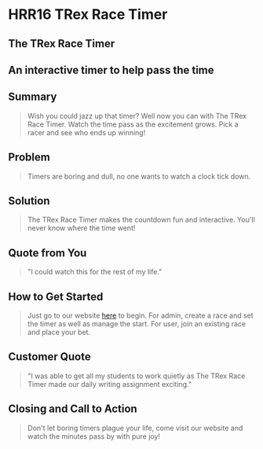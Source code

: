 # HRR16 TRex Race Timer #

<!-- 
> This material was originally posted [here](http://www.quora.com/What-is-Amazons-approach-to-product-development-and-product-management). It is reproduced here for posterities sake.

There is an approach called "working backwards" that is widely used at Amazon. They work backwards from the customer, rather than starting with an idea for a product and trying to bolt customers onto it. While working backwards can be applied to any specific product decision, using this approach is especially important when developing new products or features.

For new initiatives a product manager typically starts by writing an internal press release announcing the finished product. The target audience for the press release is the new/updated product's customers, which can be retail customers or internal users of a tool or technology. Internal press releases are centered around the customer problem, how current solutions (internal or external) fail, and how the new product will blow away existing solutions.

If the benefits listed don't sound very interesting or exciting to customers, then perhaps they're not (and shouldn't be built). Instead, the product manager should keep iterating on the press release until they've come up with benefits that actually sound like benefits. Iterating on a press release is a lot less expensive than iterating on the product itself (and quicker!).

If the press release is more than a page and a half, it is probably too long. Keep it simple. 3-4 sentences for most paragraphs. Cut out the fat. Don't make it into a spec. You can accompany the press release with a FAQ that answers all of the other business or execution questions so the press release can stay focused on what the customer gets. My rule of thumb is that if the press release is hard to write, then the product is probably going to suck. Keep working at it until the outline for each paragraph flows. 

Oh, and I also like to write press-releases in what I call "Oprah-speak" for mainstream consumer products. Imagine you're sitting on Oprah's couch and have just explained the product to her, and then you listen as she explains it to her audience. That's "Oprah-speak", not "Geek-speak".

Once the project moves into development, the press release can be used as a touchstone; a guiding light. The product team can ask themselves, "Are we building what is in the press release?" If they find they're spending time building things that aren't in the press release (overbuilding), they need to ask themselves why. This keeps product development focused on achieving the customer benefits and not building extraneous stuff that takes longer to build, takes resources to maintain, and doesn't provide real customer benefit (at least not enough to warrant inclusion in the press release).
 -->
 
## The TRex Race Timer ##

## An interactive timer to help pass the time ##

## Summary ##
  > Wish you could jazz up that timer? Well now you can with The TRex Race Timer. Watch the time pass as the excitement grows. Pick a racer and see who ends up winning!

## Problem ##
  > Timers are boring and dull, no one wants to watch a clock tick down. 

## Solution ##
  > The TRex Race Timer makes the countdown fun and interactive. You'll never know where the time went!

## Quote from You ##
  > "I could watch this for the rest of my life."

## How to Get Started ##
  > Just go to our website [here](www.trex-timer.herokuapp.com) to begin. For admin, create a race and set the timer as well as manage the start. For user, join an existing race and place your bet.

## Customer Quote ##
  > "I was able to get all my students to work quietly as The TRex Race Timer made our daily writing assignment exciting."

## Closing and Call to Action ##
  > Don't let boring timers plague your life, come visit our website and watch the minutes pass by with pure joy!
